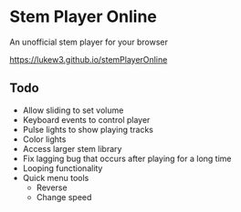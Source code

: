 # Stem Player Online
An unofficial stem player for your browser 

https://lukew3.github.io/stemPlayerOnline

## Todo
* Allow sliding to set volume
* Keyboard events to control player
* Pulse lights to show playing tracks
* Color lights
* Access larger stem library
* Fix lagging bug that occurs after playing for a long time
* Looping functionality
* Quick menu tools
  * Reverse
  * Change speed
